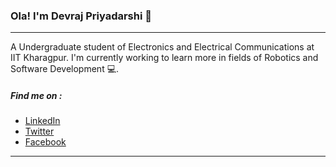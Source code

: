 ### Ola! I'm Devraj Priyadarshi :wave:

---

A Undergraduate student of Electronics and Electrical Communications at IIT Kharagpur. I'm currently working to learn more in fields of Robotics and Software Development 💻.
<!---
##### Technologies & Tools :
![](https://img.shields.io/badge/OS-Ubuntu--18.04-258f76?style=flat&logo=ubuntu&logoColor=white)
![](https://img.shields.io/badge/ROS-Melodic-258f76?style=flat&logo=ROS&logoColor=white)
![](https://img.shields.io/badge/Editor-Visual_Studio_Code-258f76?style=flat&logo=visualstudiocode&logoColor=white)
![](https://img.shields.io/badge/Code-Python-258f76?style=flat&logo=python&logoColor=white)
![](https://img.shields.io/badge/Code-C++-258f76?style=flat&logo=cplusplus&logoColor=white)
--->
##### Find me on : 
- [LinkedIn](https://www.linkedin.com/in/devraj-priyadarshi)
- [Twitter](https://twitter.com/devraj5300)
- [Facebook](https://www.facebook.com/devraj.priyadarshi.96/)

---
<!---
![My GitHub stats](https://github-readme-stats.vercel.app/api?username=devrajPriyadarshi&show_icons=true&theme=gotham)
![](https://github-readme-stats.vercel.app/api/top-langs/?username=devrajPriyadarshi&show_icons=true&theme=gotham)

--->
<!---
devrajPriyadarshi/devrajPriyadarshi is a ✨ special ✨ repository because its `README.md` (this file) appears on your GitHub profile.
You can click the Preview link to take a look at your changes.
--->
<!-- links to your social media accounts -->
